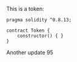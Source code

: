 This is a token: 

```
pragma solidity ^0.8.13;

contract Token {
    constructor() { }
}

```

Another update 95